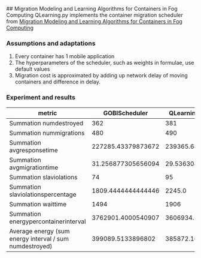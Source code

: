 ## Migration Modeling and Learning Algorithms for Containers in Fog Computing
QLearning.py implements the container migration scheduler from [Migration Modeling and Learning Algorithms for Containers in Fog Computing](https://ieeexplore.ieee.org/document/8338124)

### Assumptions and adaptations

1. Every container has 1 mobile application
2. The hyperparameters of the scheduler, such as weights in formulae, use default values
3. Migration cost is approximated by adding up network delay of moving containers and difference in delay.

### Experiment and results

| metric                                                  | GOBIScheduler      | QLearningScheduler |
| ------------------------------------------------------- | ------------------ | ------------------ |
| Summation numdestroyed                                  | 362                | 381                |
| Summation nummigrations                                 | 480                | 490                |
| Summation avgresponsetime                               | 227285.43379873672 | 239365.64326102476 |
| Summation avgmigrationtime                              | 31.256877305656094 | 29.536304415939153 |
| Summation slaviolations                                 | 74                 | 95                 |
| Summation slaviolationspercentage                       | 1809.4444444444446 | 2245.0             |
| Summation waittime                                      | 1494               | 1906               |
| Summation energypercontainerinterval                    | 3762901.4000540907 | 3606934.293326813  |
| Average energy (sum energy interval / sum numdestroyed) | 399089.5133896802  | 385872.16202946176 |
